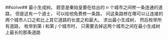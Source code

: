﻿##solve##
最小生成树。
题意是秦始皇要在给出的 $n$ 个城市之间修一条连通的道路， 但是这有一个道士， 可以给他免费修一条路， 问这条路修在哪可以让连接的两个城市人口之和比上其它道路的长度之和最大。
求出最小生成树， 然后枚举所有道路， 枚举到第 $i$ 和第 $j$ 个城市时， 只需要去掉这两个城市之间在最小生成树上最长的那条道路
